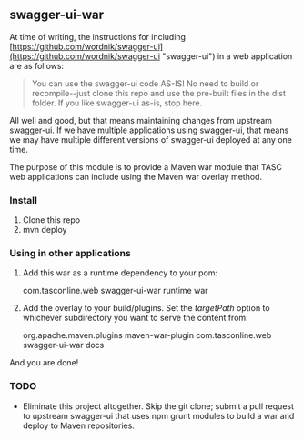 ## swagger-ui-war

At time of writing, the instructions for including [https://github.com/wordnik/swagger-ui](https://github.com/wordnik/swagger-ui "swagger-ui") in a web application are as follows:

> You can use the swagger-ui code AS-IS! No need to build or recompile--just clone this repo and use the pre-built files in the dist folder. If you like swagger-ui as-is, stop here.

All well and good, but that means maintaining changes from upstream swagger-ui. If we have multiple applications using swagger-ui, that means we may have multiple different versions of swagger-ui deployed at any one time.

The purpose of this module is to provide a Maven war module that TASC web applications can include using the Maven war overlay method.

### Install

1. Clone this repo
2. mvn deploy

### Using in other applications

1. Add this war as a runtime dependency to your pom:
 
    <dependency>
        <groupId>com.tasconline.web</groupId>
        <artifactId>swagger-ui-war</artifactId>
		<scope>runtime</scope>
		<type>war</type>
	</dependency>
    
2. Add the overlay to your build/plugins. Set the *targetPath* option to whichever subdirectory you want to serve the content from:

     <plugin>
		<groupId>org.apache.maven.plugins</groupId>
		<artifactId>maven-war-plugin</artifactId>
		<configuration>
			<overlays>
        		<overlay>
        			<groupId>com.tasconline.web</groupId>
            		<artifactId>swagger-ui-war</artifactId>
              		<targetPath>docs</targetPath>
            	</overlay>
            </overlays>
		</configuration>
	</plugin>

And you are done!

### TODO

- Eliminate this project altogether. Skip the git clone; submit a pull request to upstream swagger-ui that uses npm grunt modules to build a war and deploy to Maven repositories.

